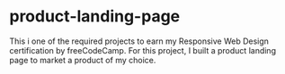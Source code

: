 # product-landing-page

This i one of the required projects to earn my Responsive Web Design certification by freeCodeCamp.
For this project, I built a product landing page to market a product of my choice.
